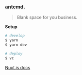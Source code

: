 ### antcmd.

> Blank space for you business.


**Setup**

```bash
# develop
$ yarn
$ yarn dev

# deploy
$ vc
```

[Nuxt.js docs](https://nuxtjs.org)
